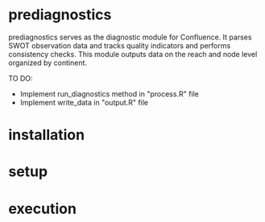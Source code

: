 # prediagnostics

prediagnostics serves as the diagnostic module for Confluence. It parses SWOT observation data and tracks quality indicators and performs consistency checks. This module outputs data on the reach and node level organized by continent.

TO DO:
- Implement run_diagnostics method in "process.R" file
- Implement write_data in "output.R" file

# installation

# setup

# execution
